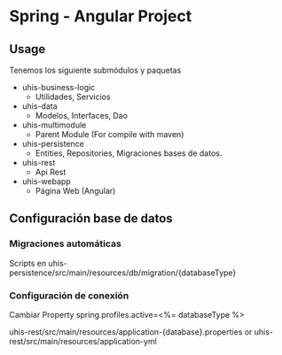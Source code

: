 # Spring - Angular Project

## Usage

Tenemos los siguiente submódulos y paquetas

* uhis-business-logic
  * Utilidades, Servicios
* uhis-data
  * Modelos, Interfaces, Dao
* uhis-multimodule
  * Parent Module (For compile with maven)
* uhis-persistence
  * Entities, Repositories, Migraciones bases de datos.
* uhis-rest
  * Api Rest
* uhis-webapp
  * Página Web (Angular)

## Configuración base de datos

### Migraciones automáticas

Scripts en uhis-persistence/src/main/resources/db/migration/{databaseType}

### Configuración de conexión

Cambiar Property spring.profiles.active=<%= databaseType %>

uhis-rest/src/main/resources/application-{database}.properties
or
uhis-rest/src/main/resources/application-yml
